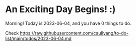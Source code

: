 # An Exciting Day Begins! :)

Morning! Today is 2023-06-04, and you have 0 things to do.

Check https://raw.githubusercontent.com/cauliyang/to-do-list/main/todos/2023-06-04.md